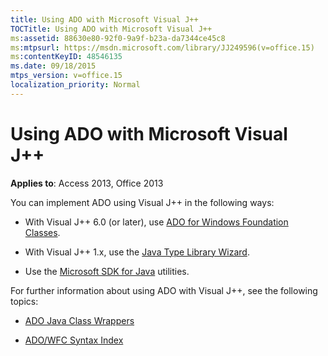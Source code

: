 ```yaml
---
title: Using ADO with Microsoft Visual J++
TOCTitle: Using ADO with Microsoft Visual J++
ms:assetid: 88630e80-92f0-9a9f-b23a-da7344ce45c8
ms:mtpsurl: https://msdn.microsoft.com/library/JJ249596(v=office.15)
ms:contentKeyID: 48546135
ms.date: 09/18/2015
mtps_version: v=office.15
localization_priority: Normal
---
```


# Using ADO with Microsoft Visual J++

**Applies to**: Access 2013, Office 2013

You can implement ADO using Visual J++ in the following ways:

  - With Visual J++ 6.0 (or later), use [ADO for Windows Foundation Classes](ado-wfc-programming.md).

  - With Visual J++ 1.x, use the [Java Type Library Wizard](using-the-java-type-library-wizard.md).

  - Use the [Microsoft SDK for Java](using-the-microsoft-sdk-for-java.md) utilities.

For further information about using ADO with Visual J++, see the following topics:

  - [ADO Java Class Wrappers](ado-java-class-wrappers.md)

  - [ADO/WFC Syntax Index](https://docs.microsoft.com/office/vba/access/concepts/miscellaneous/ado-wfc-syntax-index)

